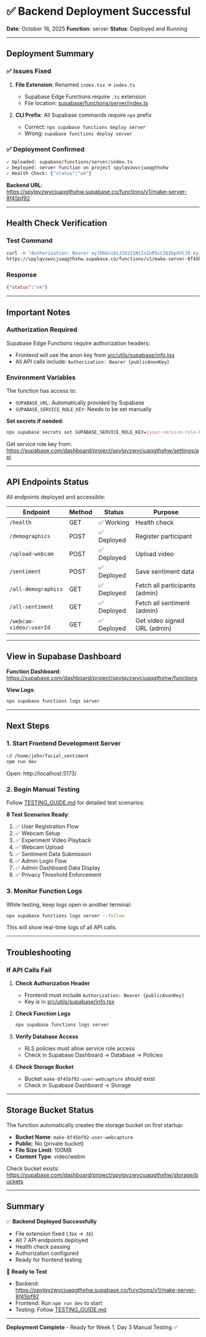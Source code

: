 # ✅ Backend Deployment Successful

**Date**: October 16, 2025
**Function**: server
**Status**: Deployed and Running

---

## Deployment Summary

### ✅ Issues Fixed
1. **File Extension**: Renamed `index.tsx` → `index.ts`
   - Supabase Edge Functions require `.ts` extension
   - File location: [supabase/functions/server/index.ts](supabase/functions/server/index.ts)

2. **CLI Prefix**: All Supabase commands require `npx` prefix
   - Correct: `npx supabase functions deploy server`
   - Wrong: `supabase functions deploy server`

### ✅ Deployment Confirmed
```bash
✓ Uploaded: supabase/functions/server/index.ts
✓ Deployed: server function on project spylqvzwvcjuaqgthxhw
✓ Health Check: {"status":"ok"}
```

**Backend URL**: https://spylqvzwvcjuaqgthxhw.supabase.co/functions/v1/make-server-8f45bf92

---

## Health Check Verification

### Test Command
```bash
curl -H "Authorization: Bearer eyJhbGciOiJIUzI1NiIsInR5cCI6IkpXVCJ9.eyJpc3MiOiJzdXBhYmFzZSIsInJlZiI6InNweWxxdnp3dmNqdWFxZ3RoeGh3Iiwicm9sZSI6ImFub24iLCJpYXQiOjE3NjA0ODQ3MzgsImV4cCI6MjA3NjA2MDczOH0.2ntz0T5p31sswDYp6RmSK23PnVStC_UC373mbPx3aYk" \
https://spylqvzwvcjuaqgthxhw.supabase.co/functions/v1/make-server-8f45bf92/health
```

### Response
```json
{"status":"ok"}
```

---

## Important Notes

### Authorization Required
Supabase Edge Functions require authorization headers:
- Frontend will use the anon key from [src/utils/supabase/info.tsx](src/utils/supabase/info.tsx)
- All API calls include: `Authorization: Bearer {publicAnonKey}`

### Environment Variables
The function has access to:
- `SUPABASE_URL`: Automatically provided by Supabase
- `SUPABASE_SERVICE_ROLE_KEY`: Needs to be set manually

**Set secrets if needed:**
```bash
npx supabase secrets set SUPABASE_SERVICE_ROLE_KEY=[your-service-role-key]
```

Get service role key from:
https://supabase.com/dashboard/project/spylqvzwvcjuaqgthxhw/settings/api

---

## API Endpoints Status

All endpoints deployed and accessible:

| Endpoint | Method | Status | Purpose |
|----------|--------|--------|---------|
| `/health` | GET | ✅ Working | Health check |
| `/demographics` | POST | ✅ Deployed | Register participant |
| `/upload-webcam` | POST | ✅ Deployed | Upload video |
| `/sentiment` | POST | ✅ Deployed | Save sentiment data |
| `/all-demographics` | GET | ✅ Deployed | Fetch all participants (admin) |
| `/all-sentiment` | GET | ✅ Deployed | Fetch all sentiment (admin) |
| `/webcam-video/:userId` | GET | ✅ Deployed | Get video signed URL (admin) |

---

## View in Supabase Dashboard

**Function Dashboard**:
https://supabase.com/dashboard/project/spylqvzwvcjuaqgthxhw/functions

**View Logs**:
```bash
npx supabase functions logs server
```

---

## Next Steps

### 1. Start Frontend Development Server
```bash
cd /home/john/facial_sentiment
npm run dev
```

Open: http://localhost:5173/

### 2. Begin Manual Testing

Follow [TESTING_GUIDE.md](TESTING_GUIDE.md) for detailed test scenarios:

**8 Test Scenarios Ready**:
1. ✅ User Registration Flow
2. ✅ Webcam Setup
3. ✅ Experiment Video Playback
4. ✅ Webcam Upload
5. ✅ Sentiment Data Submission
6. ✅ Admin Login Flow
7. ✅ Admin Dashboard Data Display
8. ✅ Privacy Threshold Enforcement

### 3. Monitor Function Logs

While testing, keep logs open in another terminal:
```bash
npx supabase functions logs server --follow
```

This will show real-time logs of all API calls.

---

## Troubleshooting

### If API Calls Fail

1. **Check Authorization Header**
   - Frontend must include `Authorization: Bearer {publicAnonKey}`
   - Key is in [src/utils/supabase/info.tsx](src/utils/supabase/info.tsx)

2. **Check Function Logs**
   ```bash
   npx supabase functions logs server
   ```

3. **Verify Database Access**
   - RLS policies must allow service role access
   - Check in Supabase Dashboard → Database → Policies

4. **Check Storage Bucket**
   - Bucket `make-8f45bf92-user-webcapture` should exist
   - Check in Supabase Dashboard → Storage

---

## Storage Bucket Status

The function automatically creates the storage bucket on first startup:
- **Bucket Name**: `make-8f45bf92-user-webcapture`
- **Public**: No (private bucket)
- **File Size Limit**: 100MB
- **Content Type**: video/webm

Check bucket exists:
https://supabase.com/dashboard/project/spylqvzwvcjuaqgthxhw/storage/buckets

---

## Summary

✅ **Backend Deployed Successfully**
- File extension fixed (.tsx → .ts)
- All 7 API endpoints deployed
- Health check passing
- Authorization configured
- Ready for frontend testing

🚀 **Ready to Test**
- Backend: https://spylqvzwvcjuaqgthxhw.supabase.co/functions/v1/make-server-8f45bf92
- Frontend: Run `npm run dev` to start
- Testing: Follow [TESTING_GUIDE.md](TESTING_GUIDE.md)

---

**Deployment Complete** - Ready for Week 1, Day 3 Manual Testing ✅
